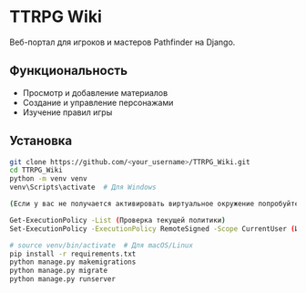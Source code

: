# TTRPG Wiki

Веб-портал для игроков и мастеров Pathfinder на Django.

## Функциональность

- Просмотр и добавление материалов
- Создание и управление персонажами
- Изучение правил игры

## Установка

```bash
git clone https://github.com/<your_username>/TTRPG_Wiki.git
cd TTRPG_Wiki
python -m venv venv
venv\Scripts\activate  # Для Windows

(Если у вас не получается активировать виртуальное окружение попробуйте выполнить следующие комманды в powershell, от имени администратора)

Get-ExecutionPolicy -List (Проверка текущей политики)
Set-ExecutionPolicy -ExecutionPolicy RemoteSigned -Scope CurrentUser (Изменение политики выполнения для текущего пользователя)

# source venv/bin/activate  # Для macOS/Linux
pip install -r requirements.txt
python manage.py makemigrations
python manage.py migrate
python manage.py runserver